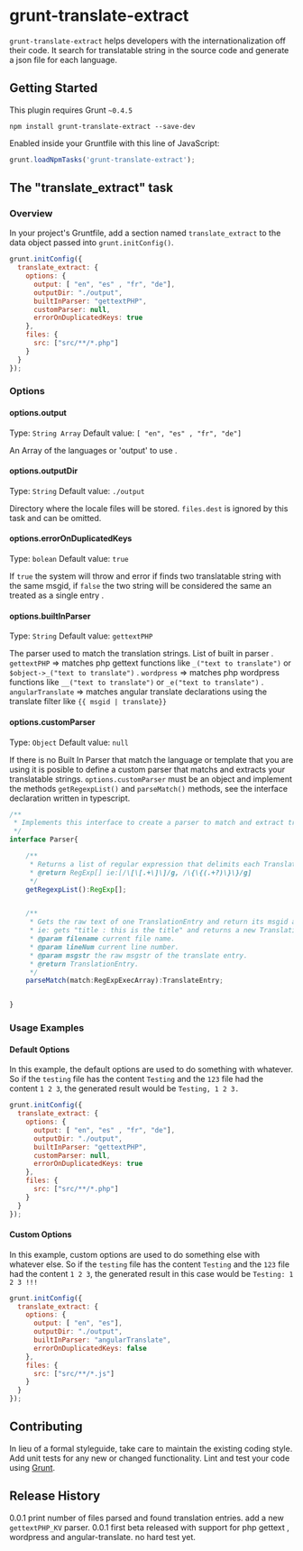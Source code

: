 # grunt-translate-extract

`grunt-translate-extract` helps developers with the internationalization off their code. It search for translatable
string in the source code and generate a json file for each language.



## Getting Started
This plugin requires Grunt `~0.4.5`

```shell
npm install grunt-translate-extract --save-dev
```
Enabled inside your Gruntfile with this line of JavaScript:

```js
grunt.loadNpmTasks('grunt-translate-extract');
```

## The "translate_extract" task



### Overview
In your project's Gruntfile, add a section named `translate_extract` to the data object passed into `grunt.initConfig()`.

```js
grunt.initConfig({
  translate_extract: {
    options: {
      output: [ "en", "es" , "fr", "de"],
      outputDir: "./output",
      builtInParser: "gettextPHP",
      customParser: null,
      errorOnDuplicatedKeys: true
    },
    files: {
      src: ["src/**/*.php"]
    }
  }
});
```

### Options

#### options.output
Type: `String Array`
Default value: `[ "en", "es" , "fr", "de"]`

An Array of the languages or 'output' to use .

#### options.outputDir
Type: `String`
Default value: `./output`

Directory where the locale files will be stored. `files.dest` is ignored by this task and can be omitted.

#### options.errorOnDuplicatedKeys
Type: `bolean`
Default value: `true`

If `true` the system will throw and error if finds two translatable string with the same msgid, if `false`
the two string will be considered the same an treated as a single entry .

#### options.builtInParser
Type: `String`
Default value: `gettextPHP`

The parser used to match the translation strings.
List of built in parser
 . `gettextPHP` => matches php gettext functions like `_("text to translate")` or `$object->_("text to translate")`
 . `wordpress` => matches php wordpress functions like `__("text to translate")` or `_e("text to translate")`
 . `angularTranslate` => matches angular translate declarations using the translate filter like `{{ msgid | translate}}`

#### options.customParser
Type: `Object`
Default value: `null`

If there is no Built In Parser that match the language or template that you are using it is posible to define a custom
parser that matchs and extracts your translatable strings.
`options.customParser` must be an object and implement the methods `getRegexpList()` and `parseMatch()` methods, see the
interface declaration written in typescript.

```ts
/**
 * Implements this interface to create a parser to match and extract translatable string.
 */
interface Parser{

    /**
     * Returns a list of regular expression that delimits each TranslationEntry.
     * @return RegExp[] ie:[/\[\[.+\]\]/g, /\{\{(.+?)\}\}/g]
     */
    getRegexpList():RegExp[];


    /**
     * Gets the raw text of one TranslationEntry and return its msgid and msgstr.
     * ie: gets "title : this is the title" and returns a new TranslationEntry{msgid:"title",msgstr:"this is the title"}.
     * @param filename current file name.
     * @param lineNum current line number.
     * @param msgstr the raw msgstr of the translate entry.
     * @return TranslationEntry.
     */
    parseMatch(match:RegExpExecArray):TranslateEntry;


}
```


### Usage Examples

#### Default Options
In this example, the default options are used to do something with whatever. So if the `testing` file has the content `Testing` and the `123` file had the content `1 2 3`, the generated result would be `Testing, 1 2 3.`

```js
grunt.initConfig({
  translate_extract: {
    options: {
      output: [ "en", "es" , "fr", "de"],
      outputDir: "./output",
      builtInParser: "gettextPHP",
      customParser: null,
      errorOnDuplicatedKeys: true
    },
    files: {
      src: ["src/**/*.php"]
    }
  }
});
```

#### Custom Options
In this example, custom options are used to do something else with whatever else. So if the `testing` file has the content `Testing` and the `123` file had the content `1 2 3`, the generated result in this case would be `Testing: 1 2 3 !!!`

```js
grunt.initConfig({
  translate_extract: {
    options: {
      output: [ "en", "es"],
      outputDir: "./output",
      builtInParser: "angularTranslate",
      errorOnDuplicatedKeys: false
    },
    files: {
      src: ["src/**/*.js"]
    }
  }
});
```

## Contributing
In lieu of a formal styleguide, take care to maintain the existing coding style. Add unit tests for any new or changed functionality. Lint and test your code using [Grunt](http://gruntjs.com/).

## Release History
0.0.1 print number of files parsed and found translation entries. add a new `gettextPHP_KV` parser.
0.0.1 first beta released with support for php gettext , wordpress and angular-translate. no hard test yet.
